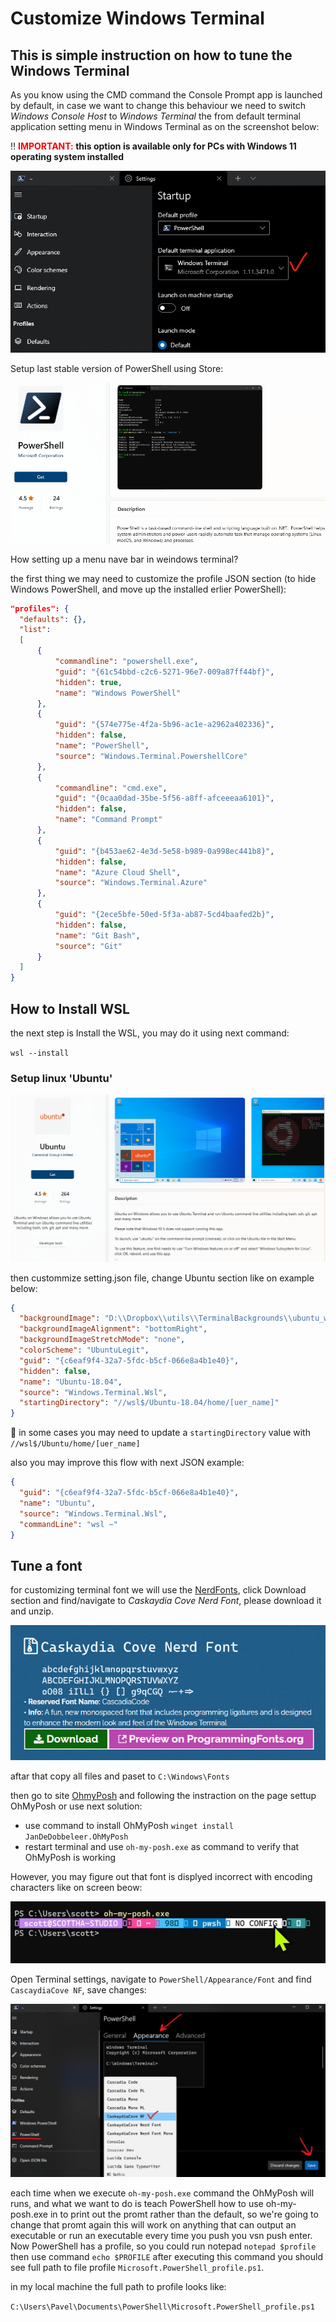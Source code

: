 # Customize Windows Terminal

## This is simple instruction on how to tune the Windows Terminal

As you know using the CMD command the Console Prompt app is launched by default, in case we want to change this behaviour we need to switch _Windows Console Host_ to _Windows Terminal_ the from default terminal application setting menu in Windows Terminal as on the screenshot below:

:bangbang: **<span style="color:red">IMPORTANT:</span> this option is available only for PCs with Windows 11 operating system installed**

![](/img/TerminalSettings.png)

Setup last stable version of PowerShell using Store:

![](/img/PowerShell_setup.png)

<p>How setting up a menu nave bar in weindows terminal?</p>
<p>the first thing we may need to customize the profile JSON section (to hide Windows PowerShell, and move up the installed erlier PowerShell):</p>

``` json
"profiles": {
  "defaults": {},
  "list":
  [
      {
          "commandline": "powershell.exe",
          "guid": "{61c54bbd-c2c6-5271-96e7-009a87ff44bf}",
          "hidden": true,
          "name": "Windows PowerShell"
      },
      {
          "guid": "{574e775e-4f2a-5b96-ac1e-a2962a402336}",
          "hidden": false,
          "name": "PowerShell",
          "source": "Windows.Terminal.PowershellCore"
      },
      {
          "commandline": "cmd.exe",
          "guid": "{0caa0dad-35be-5f56-a8ff-afceeeaa6101}",
          "hidden": false,
          "name": "Command Prompt"
      },
      {
          "guid": "{b453ae62-4e3d-5e58-b989-0a998ec441b8}",
          "hidden": false,
          "name": "Azure Cloud Shell",
          "source": "Windows.Terminal.Azure"
      },
      {
          "guid": "{2ece5bfe-50ed-5f3a-ab87-5cd4baafed2b}",
          "hidden": false,
          "name": "Git Bash",
          "source": "Git"
      }
  ]
}
```

## How to Install WSL

<p>the next step is Install the WSL, you may do it using next command:</p>

`wsl --install`

### Setup linux 'Ubuntu'

![](/img/SetupLinuxUbuntu.png)

then custommize setting.json file, change Ubuntu section like on example below:

```json
{
  "backgroundImage": "D:\\Dropbox\\utils\\TerminalBackgrounds\\ubuntu_white-orange_hex_su.png",
  "backgroundImageAlignment": "bottomRight",
  "backgroundImageStretchMode": "none",
  "colorScheme": "UbuntuLegit",
  "guid": "{c6eaf9f4-32a7-5fdc-b5cf-066e8a4b1e40}",
  "hidden": false,
  "name": "Ubuntu-18.04",
  "source": "Windows.Terminal.Wsl",
  "startingDirectory": "//wsl$/Ubuntu-18.04/home/[uer_name]"
}
```

<p>

:memo: in some cases you may need to update a `startingDirectory` value with `//wsl$/Ubuntu/home/[uer_name]`

</p>
<p>

also you may improve this flow with next JSON example:
```json
{
  "guid": "{c6eaf9f4-32a7-5fdc-b5cf-066e8a4b1e40}",
  "name": "Ubuntu",
  "source": "Windows.Terminal.Wsl",
  "commandLine": "wsl ~"
}
```

</p>

## Tune a font
<p>

for customizing terminal font we will use the [NerdFonts](http://nerdfonts.com),
click Download section and find/navigate to _Caskaydia Cove Nerd Font_, please download it and unzip.

</p>

![](/img/CaskaydiaCoveNerdFont.png)

aftar that copy all files and paset to `C:\Windows\Fonts`

then go to site [OhmyPosh](https://ohmyposh.dev/docs/windows) and following the instraction on the page settup OhMyPosh or use next solution:

- use command to install OhMyPosh `winget install JanDeDobbeleer.OhMyPosh`
- restart terminal and use `oh-my-posh.exe` as command to verify that OhMyPosh is working

However, you may figure out that font is displyed incorrect with encoding characters like on screen beow:

![](/img/OhMyPosh_first_run.png)

Open Terminal settings, navigate to `PowerShell/Appearance/Font` and find `CascaydiaCove NF`, save changes:

![](/img/ChangeTerminalFont.png)

each time when we execute `oh-my-posh.exe` command the OhMyPosh will runs, and what we want to do is teach PowerShell how to use oh-my-posh.exe in to print out the promt rather than the default, so we're going to change that promt again this will work on anything that can output an executable or run an executable every time you push you vsn push enter.
Now PowerShell has a profile, so you could run notepad `notepad $profile` then use command `echo $PROFILE` after executing this command you should see full path to file profile `Microsoft.PowerShell_profile.ps1`.

<p>
in my local machine the full path to profile looks like:
</p>

`C:\Users\Pavel\Documents\PowerShell\Microsoft.PowerShell_profile.ps1`
